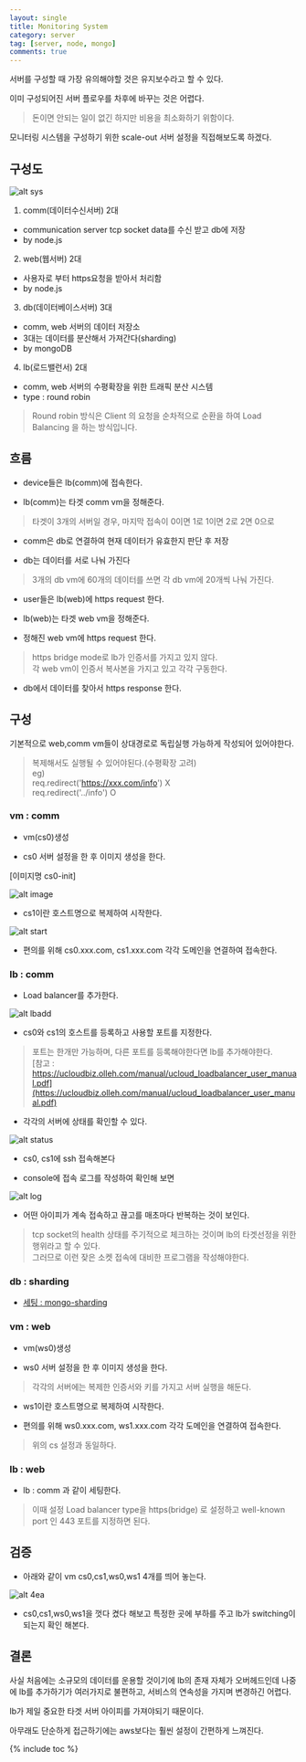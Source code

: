 ```yaml
---
layout: single
title: Monitoring System
category: server
tag: [server, node, mongo]
comments: true
---
```


서버를 구성할 때 가장 유의해야할 것은 유지보수라고 할 수 있다.

이미 구성되어진 서버 플로우를 차후에 바꾸는 것은 어렵다.

> 돈이면 안되는 일이 없긴 하지만 비용을 최소화하기 위함이다.

모니터링 시스템을 구성하기 위한 scale-out 서버 설정을 직접해보도록 하겠다.

## 구성도

![alt sys](/images/monitoring_system/1.png)

1. comm(데이터수신서버) 2대 
 - communication server tcp socket data를 수신 받고 db에 저장
 - by node.js

2. web(웹서버) 2대
 - 사용자로 부터 https요청을 받아서 처리함
 - by node.js

3. db(데이터베이스서버) 3대
 - comm, web 서버의 데이터 저장소
 - 3대는 데이터를 분산해서 가져간다(sharding)
 - by mongoDB

4. lb(로드밸런서) 2대
 - comm, web 서버의 수평확장을 위한 트래픽 분산 시스템
 - type : round robin   
   
> Round robin 방식은 Client 의 요청을 순차적으로 순환을 하여 Load Balancing 을 하는 방식입니다.

## 흐름

- device들은 lb(comm)에 접속한다.

- lb(comm)는 타겟 comm vm을 정해준다.  

> 타겟이 3개의 서버일 경우, 마지막 접속이 0이면 1로 1이면 2로 2면 0으로

- comm은 db로 연결하여 현재 데이터가 유효한지 판단 후 저장

- db는 데이터를 서로 나눠 가진다  

> 3개의 db vm에 60개의 데이터를 쓰면 각 db vm에 20개씩 나눠 가진다.

- user들은 lb(web)에 https request 한다.

- lb(web)는 타겟 web vm을 정해준다.
 
- 정해진 web vm에 https request 한다.  

> https bridge mode로 lb가 인증서를 가지고 있지 않다.  
각 web vm이 인증서 복사본을 가지고 있고 각각 구동한다.

- db에서 데이터를 찾아서 https response 한다.

## 구성

기본적으로 web,comm vm들이 상대경로로 독립실행 가능하게 작성되어 있어야한다.

> 복제해서도 실행될 수 있어야된다.(수평확장 고려)  
eg)    
req.redirect('https://xxx.com/info') X  
req.redirect('../info') O 

### vm : comm

- vm(cs0)생성 

- cs0 서버 설정을 한 후 이미지 생성을 한다.

[이미지명 cs0-init]

![alt image](/images/monitoring_system/2.png)

- cs1이란 호스트명으로 복제하여 시작한다.

![alt start](/images/monitoring_system/3.png)

- 편의를 위해 cs0.xxx.com, cs1.xxx.com 각각 도메인을 연결하여 접속한다.

### lb : comm

- Load balancer를 추가한다.

![alt lbadd](/images/monitoring_system/4.png)

- cs0와 cs1의 호스트를 등록하고 사용할 포트를 지정한다.

> 포트는 한개만 가능하며, 다른 포트를 등록해야한다면 lb를 추가해야한다.  
[참고 : https://ucloudbiz.olleh.com/manual/ucloud_loadbalancer_user_manual.pdf](https://ucloudbiz.olleh.com/manual/ucloud_loadbalancer_user_manual.pdf)

- 각각의 서버에 상태를 확인할 수 있다.

![alt status](/images/monitoring_system/5.png)

- cs0, cs1에 ssh 접속해본다
 
- console에 접속 로그를 작성하여 확인해 보면

![alt log](/images/monitoring_system/6.png)

- 어떤 아이피가 계속 접속하고 끊고를 매초마다 반복하는 것이 보인다.

> tcp socket의 health 상태를 주기적으로 체크하는 것이며 lb의 타겟선정을 위한 행위라고 할 수 있다.  
그러므로 이런 잦은 소켓 접속에 대비한 프로그램을 작성해야한다.

### db : sharding

- [세팅 : mongo-sharding](/mongo-sharding-1/)

### vm : web

- vm(ws0)생성

- ws0 서버 설정을 한 후 이미지 생성을 한다.

> 각각의 서버에는 복제한 인증서와 키를 가지고 서버 실행을 해둔다.

- ws1이란 호스트명으로 복제하여 시작한다.

- 편의를 위해 ws0.xxx.com, ws1.xxx.com 각각 도메인을 연결하여 접속한다.

> 위의 cs 설정과 동일하다.

### lb : web

- lb : comm 과 같이 세팅한다.

> 이때 설정 Load balancer type을 https(bridge) 로 설정하고 well-known port 인 443 포트를 지정하면 된다.


## 검증

- 아래와 같이 vm cs0,cs1,ws0,ws1 4개를 띄어 놓는다.

![alt 4ea](/images/monitoring_system/7.png)

- cs0,cs1,ws0,ws1을 껏다 켰다 해보고 특정한 곳에 부하를 주고 lb가 switching이 되는지 확인 해본다.

## 결론

사실 처음에는 소규모의 데이터를 운용할 것이기에 lb의 존재 자체가 오버헤드인데 나중에 lb를 추가하기가 여러가지로 불편하고, 서비스의 연속성을 가지며 변경하긴 어렵다.
 
lb가 제일 중요한 타겟 서버 아이피를 가져야되기 때문이다.

아무래도 단순하게 접근하기에는 aws보다는 훨씬 설정이 간편하게 느껴진다. 

{% include toc %}

